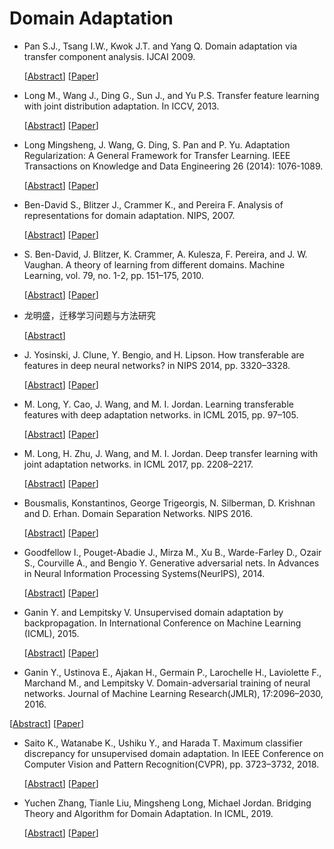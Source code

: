 # Domain Adaptation

- Pan S.J., Tsang I.W., Kwok J.T. and Yang Q. Domain adaptation via transfer component analysis. IJCAI 2009.

  [[Abstract](https://ieeexplore.ieee.org/abstract/document/5640675/)]
  [[Paper](http://www.cs.ust.hk/~jamesk/papers/ijcai09.pdf)]

- Long M., Wang J., Ding G., Sun J., and Yu P.S. Transfer feature learning with joint distribution adaptation. In ICCV, 2013. 

  [[Abstract]()]
  [[Paper](http://ise.thss.tsinghua.edu.cn/~mlong/doc/joint-distribution-adaptation-iccv13.pdf)]
  
- Long Mingsheng, J. Wang, G. Ding, S. Pan and P. Yu. Adaptation Regularization: A General Framework for Transfer Learning. IEEE Transactions on Knowledge and Data Engineering 26 (2014): 1076-1089.

  [[Abstract](https://ieeexplore.ieee.org/abstract/document/6550016/)]
  [[Paper](http://citeseerx.ist.psu.edu/viewdoc/download?doi=10.1.1.708.6330&rep=rep1&type=pdf)]
  
- Ben-David S., Blitzer J., Crammer K., and Pereira F. Analysis of representations for domain adaptation. NIPS, 2007.

  [[Abstract](https://books.google.com/books?hl=zh-CN&lr=&id=Tbn1l9P1220C&oi=fnd&pg=PA137&dq=Analysis+of+representations+for+domain+adaptation&ots=V5ndCjir4W&sig=t3W3Kj2EiwRUX_WBWDg2vcn44Ic)]
  [[Paper](https://cs.uwaterloo.ca/~shai/domain_adapt.pdf)]
  
- S. Ben-David, J. Blitzer, K. Crammer, A. Kulesza, F. Pereira, and J. W. Vaughan. A theory of learning from different domains. Machine Learning, vol. 79, no. 1-2, pp. 151–175, 2010.

  [[Abstract](https://link.springer.com/article/10.1007/s10994-009-5152-4)]
  [[Paper](https://link.springer.com/content/pdf/10.1007/s10994-009-5152-4.pdf)]
  
- 龙明盛，迁移学习问题与方法研究

  [[Abstract](https://cdmd.cnki.com.cn/Article/CDMD-10003-1015039180.htm)]
  
- J. Yosinski, J. Clune, Y. Bengio, and H. Lipson. How transferable are features in deep neural networks? in NIPS 2014, pp. 3320–3328.

  [[Abstract](https://arxiv.org/abs/1411.1792)]
  [[Paper](https://arxiv.org/pdf/1411.1792)]
  
- M. Long, Y. Cao, J. Wang, and M. I. Jordan. Learning transferable features with deep adaptation networks. in ICML 2015, pp. 97–105.

  [[Abstract](http://proceedings.mlr.press/v37/long15)]
  [[Paper](http://proceedings.mlr.press/v37/long15.pdf)]
  
- M. Long, H. Zhu, J. Wang, and M. I. Jordan. Deep transfer learning with joint adaptation networks. in ICML 2017, pp. 2208–2217.

  [[Abstract](http://proceedings.mlr.press/v70/long17a.html)]
  [[Paper](http://proceedings.mlr.press/v70/long17a/long17a.pdf)]
  
- Bousmalis, Konstantinos, George Trigeorgis, N. Silberman, D. Krishnan and D. Erhan. Domain Separation Networks. NIPS 2016.

  [[Abstract](http://papers.nips.cc/paper/6254-conditional-generative-moment-matching-networks)]
  [[Paper](http://papers.nips.cc/paper/6254-conditional-generative-moment-matching-networks.pdf)]
  
- Goodfellow I., Pouget-Abadie J., Mirza M., Xu B., Warde-Farley D., Ozair S., Courville A., and Bengio Y. Generative adversarial nets. In Advances in Neural Information Processing Systems(NeurIPS), 2014.

  [[Abstract](https://papers.nips.cc/paper/2014/hash/5ca3e9b122f61f8f06494c97b1afccf3-Abstract.html)]
  [[Paper](https://papers.nips.cc/paper/5423-ge...al-nets.pdf)]
  
- Ganin Y. and Lempitsky V. Unsupervised domain adaptation by backpropagation. In International Conference on Machine Learning (ICML), 2015.

  [[Abstract](http://proceedings.mlr.press/v37/ganin15.html)]
  [[Paper](http://proceedings.mlr.press/v37/ganin15.pdf)]
  
-  Ganin Y., Ustinova E., Ajakan H., Germain P., Larochelle H., Laviolette F., Marchand M., and Lempitsky V. Domain-adversarial training of neural networks. Journal of Machine Learning Research(JMLR), 17:2096–2030, 2016.

  [[Abstract](https://www.jmlr.org/papers/volume17/15-239/15-239.pdf)]
  [[Paper](https://www.jmlr.org/papers/volume17/15-239/15-239.pdf)]
  
- Saito K., Watanabe K., Ushiku Y., and Harada T. Maximum classifier discrepancy for unsupervised domain adaptation. In IEEE Conference on Computer Vision and Pattern Recognition(CVPR), pp. 3723–3732, 2018.

  [[Abstract](http://openaccess.thecvf.com/content_cvpr_2018/html/Saito_Maximum_Classifier_Discrepancy_CVPR_2018_paper.html)]
  [[Paper](https://openaccess.thecvf.com/content_cvpr_2018/papers/Saito_Maximum_Classifier_Discrepancy_CVPR_2018_paper.pdf)]
  
- Yuchen Zhang, Tianle Liu, Mingsheng Long, Michael Jordan. Bridging Theory and Algorithm for Domain Adaptation. In ICML, 2019.

  [[Abstract](http://proceedings.mlr.press/v97/zhang19i.html)]
  [[Paper](http://proceedings.mlr.press/v97/zhang19i/zhang19i.pdf)]
